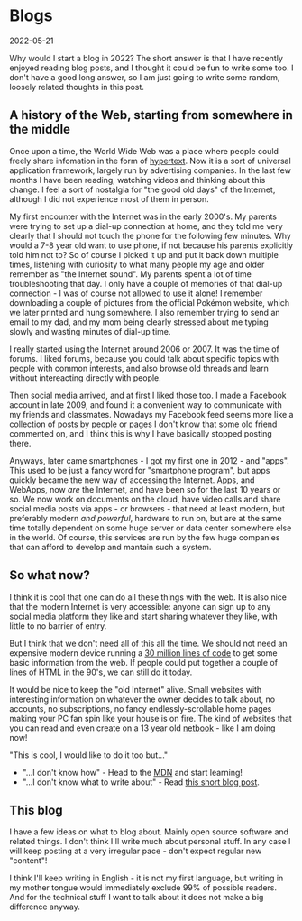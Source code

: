 # Blogs

2022-05-21

Why would I start a blog in 2022? The short answer is
that I have recently enjoyed reading blog posts, and I thought it could be fun
to write some too. I don't have a good long answer, so I am just going to write
some random, loosely related thoughts in this post.

## A history of the Web, starting from somewhere in the middle

Once upon a time, the World Wide Web was a place where people could freely
share infomation in the form of
[hypertext](https://en.wikipedia.org/wiki/Hypertext).
Now it is a sort of universal application framework, largely run by
advertising companies.
In the last few months I have been reading, watching videos and thinking
about this change. I feel a sort of nostalgia for "the good old days" of the
Internet, although I did not experience most of them in person.

My first encounter with the Internet was in the early 2000's. My parents
were trying to set up a dial-up connection at home, and they told me very
clearly that I should not touch the phone for the following few minutes. Why
would a 7-8 year old want to use phone, if not because his parents explicitly
told him not to? So of course I picked it up and put it back down multiple
times, listening with curiosity to what many people my age and older remember
as "the Internet sound". My parents spent a lot of time troubleshooting that
day.
I only have a couple of memories of that dial-up connection - I was of course
not allowed to use it alone! I remember downloading a couple of pictures from
the official Pokémon website, which we later printed and hung somewhere.
I also remember trying to send an email to my dad, and my mom being
clearly stressed about me typing slowly and wasting minutes of dial-up time.

I really started using the Internet around 2006 or 2007. It was the time of
forums. I liked forums, because you could talk about specific topics with
people with common interests, and also browse old threads and learn
without intereacting directly with people.

Then social media arrived, and at first I liked those too. I made a Facebook
account in late 2009, and found it a convenient way to communicate with
my friends and classmates. Nowadays my Facebook feed seems more like a
collection of posts by people or pages I don't know that some old
friend commented on, and I think this is why I have basically stopped
posting there.

Anyways, later came smartphones - I got my first one in 2012 - and "apps".
This used to be just a fancy word for "smartphone program", but apps quickly
became the new way of accessing the Internet. Apps, and WebApps, now *are*
the Internet, and have been so for the last 10 years or so. We now work
on documents on the cloud, have video calls and share social media posts
via apps - or browsers - that need at least modern, but preferably
modern *and powerful*, hardware to run on, but are at the same time
totally dependent on some huge server or data center somewhere else in the
world. Of course, this services are run by the few huge companies that
can afford to develop and mantain such a system.

## So what now?

I think it is cool that one can do all these things with the web. It is also
nice that the modern Internet is very accessible: anyone can sign up to any
social media platform they like and start sharing whatever they like, with
little to no barrier of entry.

But I think that we don't need all of this all the time.
We should not need an expensive modern device running a
[30 million lines of code](https://caseymuratori.com/blog_0031)
to get some basic information from the web.
If people could put together a couple of lines of HTML in the 90's, we
can still do it today.

It would be nice to keep the "old Internet" alive.
Small websites with interesting information on whatever the owner decides
to talk about, no accounts, no subscriptions, no fancy endlessly-scrollable
home pages making your PC fan spin like your house is on fire.
The kind of websites that you can read and even create on a 13 year old
[netbook](https://en.wikipedia.org/wiki/Netbook) - like I am doing now!

"This is cool, I would like to do it too but..."

* "...I don't know how" - Head to the
  [MDN](https://developer.mozilla.org/en-US/Learn) and start learning!
* "...I don't know what to write about" -
  Read [this short blog post](https://www.romanzolotarev.com/website.html).

## This blog

I have a few ideas on what to blog about. Mainly open source software and
related things. I don't think I'll write much about personal stuff.
In any case I will keep posting at a very irregular pace - don't expect
regular new "content"!

I think I'll keep writing in English - it is not my first language, but
writing in my mother tongue would immediately exclude 99% of possible
readers. And for the technical stuff I want to talk about it
does not make a big difference anyway.
